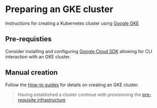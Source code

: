 # Preparing an GKE cluster
Instructions for creating a Kubernetes cluster using [Google GKE](https://cloud.google.com/kubernetes-engine)

## Pre-requisties
Consider installing and configuring [Google Cloud SDK](https://cloud.google.com/sdk/docs/install) allowing for CLI interaction with an GKE cluster.

## Manual creation
Follow the [How-to guides](https://cloud.google.com/kubernetes-engine/docs/how-to#creating-clusters) for details on creating an GKE cluster. 

> Having established a cluster continue with provisioning the [pre-requisite infrastructure](../../PREREQUISITES.md)    